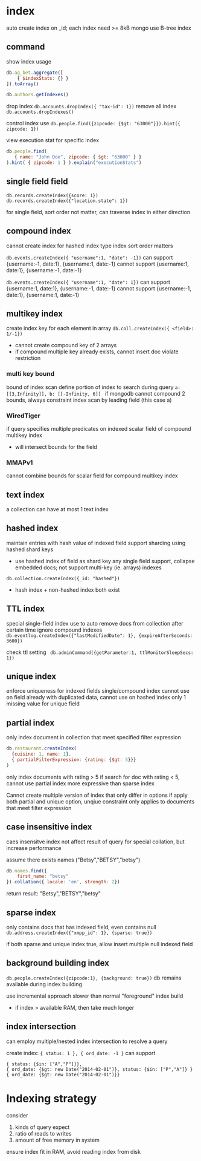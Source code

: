 # index
auto create index on _id; each index need >= 8kB
mongo use B-tree index

## command
show index usage
```js
db.ag_bet.aggregate([ 
    { $indexStats: {} }    
]).toArray()

db.authors.getIndexes()
```

drop index
`db.accounts.dropIndex({ "tax-id": 1})`
remove all index
`db.accounts.dropIndexes()`

control index use
`db.people.find({zipcode: {$gt: "63000"}}).hint({ zipcode: 1})`

view execution stat for specific index
```js
db.people.find(
   { name: "John Doe", zipcode: { $gt: "63000" } }
).hint( { zipcode: 1 } ).explain("executionStats")
```

## single field field
`db.records.createIndex({score: 1})`
`db.records.createIndex({"location.state": 1})`

for single field, sort order not matter, can traverse index in either direction

## compound index
cannot create index for hashed index type
index sort order matters

`db.events.createIndex({ "username":1, "date": -1})`
can support {username:-1, date:1}, {username:1, date:-1}
cannot support {username:1, date:1}, {username:-1, date:-1}


`db.events.createIndex({ "username":1, "date": 1})`
can support {username:1, date:1}, {username:-1, date:-1}
cannot support {username:-1, date:1}, {username:1, date:-1}

## multikey index
create index key for each element in array
`db.coll.createIndex({ <field>: 1/-1})`

- cannot create compound key of 2 arrays
- if compound multiple key already exists, cannot insert doc violate restriction

### multi key bound
bound of index scan define portion of index to search during query
`a:[[3,Infinity]], b: [[-Infinity, 6]] `
if mongodb cannot compound 2 bounds, always constraint index scan by leading field (this case a)

### WiredTiger
if query specifies multiple predicates on indexed scalar field of compound multikey index
- will intersect bounds for the field

### MMAPv1
cannot combine bounds for scalar field for compound multikey index

## text index
a collection can have at most 1 text index

## hashed index
maintain entries with hash value of indexed field
support sharding using hashed shard keys
- use hashed index of field as shard key 
any single field support, collapse embedded docs; not support multi-key (ie. arrays) indexes

`db.collection.createIndex({_id: "hashed"})`
- hash index + non-hashed index both exist

## TTL index
special single-field index use to auto remove docs from collection after certain time
ignore compound indexes
`db.eventlog.createIndex({"lastModifiedDate": 1}, {expireAfterSeconds: 3600})`

check ttl setting ` db.adminCommand({getParameter:1, ttlMonitorSleepSecs: 1})`

## unique index
enforce uniqueness for indexed fields
single/compound index 
cannot use on field already with duplicated data, cannot use on hashed index
only 1 missing value for unique field

## partial index
only index document in collection that meet specified filter expression
```js
db.restaurant.createIndex(
  {cuisine: 1, name: 1},
  { partialFilterExpression: {rating: {$gt: 5}}}
)
```
only index documents with rating > 5
if search for doc with rating < 5, cannot use partial index
more expressive than sparse index

Cannot create multiple version of index that only differ in options
if apply both partial and unique option, unqiue constraint only applies to documents that meet filter expression

## case insensitive index
caes insensitve index not affect result of query for special collation, but increase performance

assume there exists names ("Betsy","BETSY","betsy")
```js
db.names.find({
    first_name: "betsy"
}).collation({ locale: 'en', strength: 2})
```
return result: "Betsy","BETSY","betsy"

## sparse index
only contains docs that has indexed field, even contains null
`db.address.createIndex({"xmpp_id": 1}, {sparse: true})`

if both sparse and unique index true, allow insert multiple null indexed field

## background building index
`db.people.createIndex({zipcode:1}, {background: true})`
db remains available during index building

use incremental approach slower than normal "foreground" index build
- if index > available RAM, then take much longer

## index intersection
can employ multiple/nested index intersection to resolve a query

create index: `{ status: 1 }, { ord_date: -1 }`
can support 
```
{ status: {$in: ["A","P"]}},
{ ord_date: {$gt: new Date("2014-02-01")}, status: {$in: ["P","A"]} }
{ ord_date: {$gt: new Date("2014-02-01")}}
```

# Indexing strategy
consider
1. kinds of query expect
2. ratio of reads to writes
3. amount of free memory in system

ensure index fit in RAM, avoid reading index from disk

